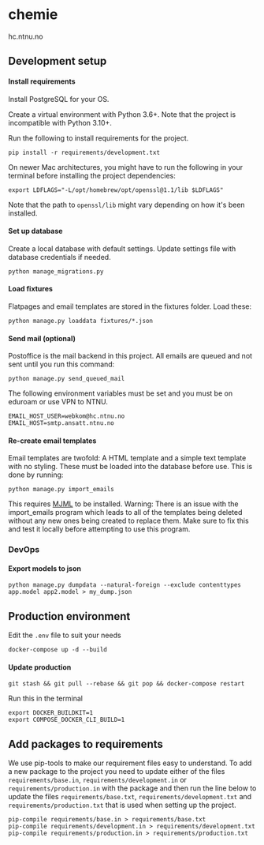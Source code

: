 # chemie
hc.ntnu.no

## Development setup

#### Install requirements
Install PostgreSQL for your OS.

Create a virtual environment with Python 3.6+. Note that the project is incompatible with Python 3.10+.

Run the following to install requirements for the project.
```shell
pip install -r requirements/development.txt
```
On newer Mac architectures, you might have to run the following in your terminal before installing the project dependencies: 
```shell
export LDFLAGS="-L/opt/homebrew/opt/openssl@1.1/lib $LDFLAGS"
```
Note that the path to `openssl/lib` might vary depending on how it's been installed.

#### Set up database
Create a local database with default settings. Update settings
file with database credentials if needed.
```shell
python manage_migrations.py
```

#### Load fixtures
Flatpages and email templates are stored in the fixtures folder. 
Load these:
```shell
python manage.py loaddata fixtures/*.json
```

#### Send mail (optional)
Postoffice is the mail backend in this project. All emails are queued
 and not sent until you run this command:
```shell
python manage.py send_queued_mail
```
The following environment variables must be set and you must be on 
eduroam or use VPN to NTNU.
```shell
EMAIL_HOST_USER=webkom@hc.ntnu.no
EMAIL_HOST=smtp.ansatt.ntnu.no
```

#### Re-create email templates
Email templates are twofold: A HTML template and a simple text 
template with no styling. These must be loaded into the database 
before use. This is done by running:

```shell
python manage.py import_emails
 ```
This requires  [MJML](https://mjml.io) to be installed.
Warning: There is an issue with the import_emails program which leads to all of the templates being deleted without any new ones being created to replace them.
Make sure to fix this and test it locally before attempting to use this program.
 
### DevOps
#### Export models to json
```shell
python manage.py dumpdata --natural-foreign --exclude contenttypes app.model app2.model > my_dump.json
```

## Production environment
Edit the `.env` file to suit your needs

```
docker-compose up -d --build
```

#### Update production
```
git stash && git pull --rebase && git pop && docker-compose restart
```
Run this in the terminal
```
export DOCKER_BUILDKIT=1
export COMPOSE_DOCKER_CLI_BUILD=1
```

## Add packages to requirements
We use pip-tools to make our requirement files easy to understand. To 
add a new package to the project you need to update either of the files 
`requirements/base.in`, `requirements/development.in` or 
`requirements/production.in` with the package and then run the line below 
to update the files `requirements/base.txt`, `requirements/development.txt` 
and `requirements/production.txt` that is used when setting up the project.
```shell
pip-compile requirements/base.in > requirements/base.txt
pip-compile requirements/development.in > requirements/development.txt
pip-compile requirements/production.in > requirements/production.txt
```
